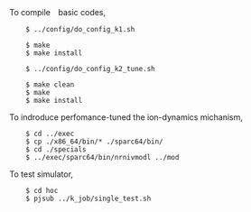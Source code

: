 
To compile　basic codes,
```
    $ ../config/do_config_k1.sh

    $ make
    $ make install

    $ ../config/do_config_k2_tune.sh

    $ make clean
    $ make
    $ make install
```  
To indroduce perfomance-tuned the ion-dynamics michanism,
```
    $ cd ../exec
    $ cp ./x86_64/bin/* ./sparc64/bin/
    $ cd ./specials
    $ ../exec/sparc64/bin/nrnivmodl ../mod
```


To test simulator,
```
    $ cd hoc
    $ pjsub ../k_job/single_test.sh
```
